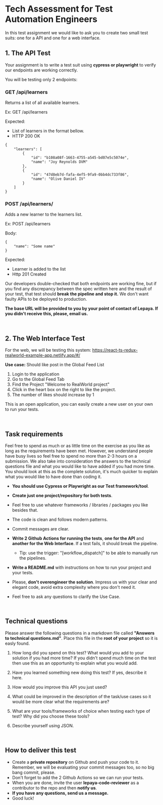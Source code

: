# Tech Assessment for Test Automation Engineers

In this test assignment we would like to ask you to create two small test suits: one for a API and one for a web interface.

## 1. The API Test

Your assignment is to write a test suit using **cypress or playwright** to verify our endpoints are working correctly.

You will be testing only 2 endpoints:

### GET /api/learners
Returns a list of all available learners.

Ex: GET /api/learners

Expected: 
- List of learners in the format bellow. 
- HTTP 200 OK
```
{
    "learners": [
        {
            "id": "b108a08f-1663-4755-a545-bd07e5c5074e",
            "name": "Joy Reynolds DVM"
        },
        {
            "id": "47d8eb7d-fafa-4ef5-9fa9-0bb4dc733f86",
            "name": "Olive Daniel IV"
        }
    ]
}
```

### POST /api/learners/
Adds a new learner to the learners list.

Ex: POST /api/learners

Body:
```
{
    "name": "Some name"
}
```
Expected:
- Learner is added to the list
- Http 201 Created

Our developers double-checked that both endpoints are working fine, but if you find any discrepancy between the spec written here and the result of your test, that test should **break the pipeline and stop it.** We don't want faulty APIs to be deployed to production.


**The base URL will be provided to you by your point of contact of Lepaya. If you didn't receive this, please, email us.**

<br/>

## 2. The Web Interface Test

For the web, we will be testing this system: https://react-ts-redux-realworld-example-app.netlify.app/#/

**Use case:** Should like post in the Global Feed List
1. Login to the application
1. Go to the Global Feed Tab
1. Find the Project "Welcome to RealWorld project"
1. Click in the heart box on the right to like the project.
1. The number of likes should increase by 1
 
This is an open application, you can easily create a new user on your own to run your tests.

<br/>

## Task requirements

Feel free to spend as much or as little time on the exercise as you like as long as the requirements have been met. 
However, we understand people have busy lives so feel free to spend no more than 2-3 hours on a submission. 
We also take into consideration the answers to the technical questions file and what you would like to have added if you had more time. You should look at this as the complete solution, it's much quicker to explain what you would like to have done than coding it.

- **You should use Cypress or Playwright as our Test framework/tool**.

- **Create just one project/repository for both tests**.

- Feel free to use whatever frameworks / libraries / packages you like besides that.

- The code is clean and follows modern patterns.

- Commit messages are clear.

- **Write 2 Github Actions for running the tests**, **one for the API** and **another for the Web Interface**. If a test fails, it should break the pipeline.
  - Tip: use the trigger: "[workflow_dispatch]" to be able to manually run the pipelines.

- **Write a README.md** with instructions on how to run your project and your tests.

- Please, **don't overengineer the solution**. Impress us with your clear and elegant code, avoid extra complexity where you don't need it.

- Feel free to ask any questions to clarify the Use Case.

<br/>

## Technical questions

Please answer the following questions in a markdown file called **"Answers to technical questions.md"**. Place this file in the **root of your project** so it is easly found.

1. How long did you spend on this test? What would you add to your solution if you had more time? If you didn't spend much time on the test then use this as an opportunity to explain what you would add.

1. Have you learned something new doing this test? If yes, describe it here.

1. How would you improve this API you just used?

1. What could be improved in the description of the task/use cases so it would be more clear what the requirements are?

1. What are your tools/frameworks of choice when testing each type of test? Why did you choose these tools?

1. Describe yourself using JSON.

<br/>

## How to deliver this test

- Create a **private repository** on Github and push your code to it. Remember, we will be evaluating your commit messages too, so no big bang commit, please.
- Don't forget to add the 2 Github Actions so we can run your tests.
- When you are done, invite the user **lepaya-code-reviewer** as a contributor to the repo and then **notify us**.
- **If you have any questions, send us a message.**
- Good luck!
